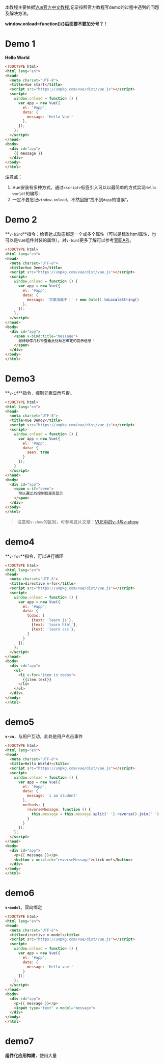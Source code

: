 本教程主要依据[Vue官方中文教程](https://cn.vuejs.org/v2/guide/index.html),记录按照官方教程写demo的过程中遇到的问题及解决方法。   

**window.onload=function(){}后面要不要加分号？！**

# Demo 1

**Hello World**

```html
<!DOCTYPE html>
<html lang="en">
<head>
  <meta charset="UTF-8">
  <title>Vue start</title>
  <script src="https://unpkg.com/vue/dist/vue.js"></script>
  <script>
    window.onload = function () {
      var app = new Vue({
        el: '#app',
        data: {
          message: 'Hello Vue!'
        },
      });
    };
  </script>
</head>
<body>
  <div id="app">
    {{ message }}
  </div>
</body>
</html>
```

注意点：   
1. Vue安装有多种方式，通过`<script>`标签引入可以以最简单的方式实现`Hello world!`的编写;
2. 一定不要忘记`window.onload`，不然回报“找不到`#app`的错误”。

# Demo 2

**`v-bind`**指令：给表达式动态绑定一个或多个属性（可以是标准html属性，也可以是vue组件封装的属性），对`v-bind`更多了解可以参考[官网API](https://vuejs.org/v2/api/#v-bind)。

```html
<!DOCTYPE html>
<html lang="en">
<head>
  <meta charset="UTF-8">
  <title>Vue Demo2</title>
  <script src="https://unpkg.com/vue/dist/vue.js"></script>
  <script>
    window.onload = function () {
      var app = new Vue({
        el: '#app',
        data: {
          message: '页面加载于：' + new Date().toLocaleString()
        },
      });
    };
  </script>
</head>
<body>
  <div id="app">
    <span v-bind:title="message">
      鼠标悬停几秒钟查看此处动态绑定的提示信息！
    </span>
  </div>
</body>
</html>
```

# Demo3

**`v-if`**指令，控制元素显示与否。   

```html
<!DOCTYPE html>
<html lang="en">
<head>
  <meta charset="UTF-8">
  <title>Vue Demo2</title>
  <script src="https://unpkg.com/vue/dist/vue.js"></script>
  <script>
    window.onload = function () {
      var app = new Vue({
        el: '#app',
        data: {
          seen: true
        }
      });
    }
  </script>
</head>
<body>
  <div id="app">
    <span v-if="seen">
      可以通过JS控制我是否显示
    </span>
  </div>
</body>
</html> 
```

> 注意和`v-show`的区别，可参考这片文章：[VUE中的v-if与v-show](http://www.cnblogs.com/wmhuang/p/5420344.htmldd)

# demo4

**`v-for`**指令，可以进行循环

```html
<!DOCTYPE html>
<html lang="en">
<head>
  <meta charset="UTF-8">
  <title>directive v-for</title>
  <script src="https://unpkg.com/vue/dist/vue.js"></script>
  <script>
    window.onload = function () {
      var app = new Vue({
        el: '#app',
        data: {
          todos: [
            {text: 'learn js'},
            {text: 'learn html'},
            {text: 'learn css'},
          ]
        }
      });
    };
  </script>
</head>
<body>
  <div id="app">
    <ul>
      <li v-for="item in todos">
        {{item.text}}
      </li>
    </ul>
  </div>
</body>
</html>
```

# demo5

**`v-on`**，与用户互动，此处是用户点击事件

```html
<!DOCTYPE html>
<html lang="en">
<head>
  <meta charset="UTF-8">
  <title>Hello World!</title>
  <script src="https://unpkg.com/vue/dist/vue.js"></script>
  <script>
    window.onload = function () {
      var app = new Vue({
        el: '#app',
        data: {
          message: 'i am student'
        },
        methods: {
          reverseMessage: function () {
            this.message = this.message.split(' ').reverse().join(' ')
          }
        }
      });
    };
  </script>
</head>
<body>
  <div id="app">
    <p>{{ message }}</p>
    <button v-on:click="reverseMessage">click me!</button>
  </div>
</body>
</html>
```

# demo6

**`v-model`**，双向绑定

```html
<!DOCTYPE html>
<html lang="en">
<head>
  <meta charset="UTF-8">
  <title>directive v-model</title>
  <script src="https://unpkg.com/vue/dist/vue.js"></script>
  <script>
    window.onload = function () {
      var app = new Vue({
        el: '#app',
        data: {
          message: 'Hello vue!'
        }
      });
    };
  </script>
</head>
<body>
  <div id="app">
    <p>{{ message }}</p>
    <input type="text" v-model="message">
  </div>
</body>
</html>
```

# demo7 

**组件化应用构建**，使用大量






